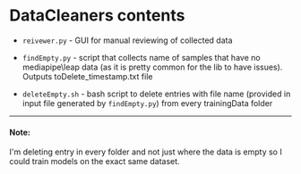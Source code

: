 # DataCleaners contents

- `reivewer.py` - GUI for manual reviewing of collected data

- `findEmpty.py` - script that collects name of samples that have no mediapipe\leap data (as it is pretty common for the lib to have issues). Outputs toDelete_timestamp.txt file

- `deleteEmpty.sh` - bash script to delete entries with file name (provided in input file generated by `findEmpty.py`) from every trainingData folder

---
#### Note: 
I'm deleting entry in every folder and not just where the data is empty so I could train models on the exact same dataset.